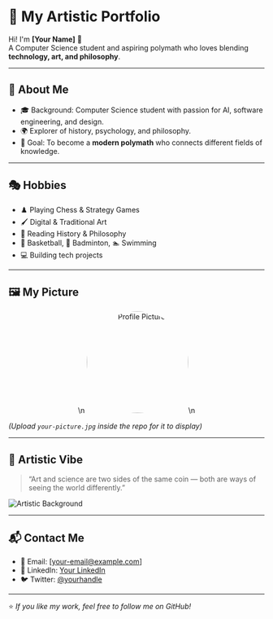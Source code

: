 # 🎨 My Artistic Portfolio  

Hi! I'm **[Your Name]** 👋  
A Computer Science student and aspiring polymath who loves blending **technology, art, and philosophy**.  

---

## 👤 About Me  
- 🎓 Background: Computer Science student with passion for AI, software engineering, and design.  
- 🌍 Explorer of history, psychology, and philosophy.  
- 🎯 Goal: To become a **modern polymath** who connects different fields of knowledge.  

---

## 🎭 Hobbies  
- ♟️ Playing Chess & Strategy Games  
- 🖌️ Digital & Traditional Art  
- 📖 Reading History & Philosophy  
- 🏀 Basketball, 🏸 Badminton, 🏊 Swimming  
- 💻 Building tech projects  

---

## 🖼️ My Picture  
<p align="center">\n  <img src="your-picture.jpg" alt="Profile Picture" width="200" style="border-radius:50%;">\n</p>  

*(Upload `your-picture.jpg` inside the repo for it to display)*  

---

## 🌈 Artistic Vibe  
> “Art and science are two sides of the same coin — both are ways of seeing the world differently.”  

![Artistic Background](https://images.unsplash.com/photo-1500530855697-b586d89ba3ee?ixlib=rb-4.0.3&auto=format&fit=crop&w=1350&q=80)  

---

## 📬 Contact Me  
- 📧 Email: [your-email@example.com]  
- 💼 LinkedIn: [Your LinkedIn](#)  
- 🐦 Twitter: [@yourhandle](#)  

---

⭐ *If you like my work, feel free to follow me on GitHub!*  
